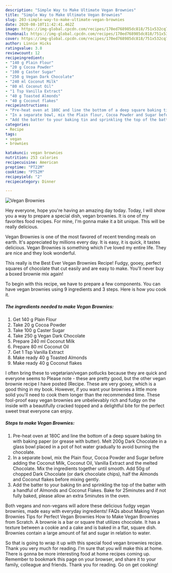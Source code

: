 ```yaml
---
description: "Simple Way to Make Ultimate Vegan Brownies"
title: "Simple Way to Make Ultimate Vegan Brownies"
slug: 203-simple-way-to-make-ultimate-vegan-brownies
date: 2020-08-10T11:42:41.462Z
image: https://img-global.cpcdn.com/recipes/170ed768985dc818/751x532cq70/vegan-brownies-recipe-main-photo.jpg
thumbnail: https://img-global.cpcdn.com/recipes/170ed768985dc818/751x532cq70/vegan-brownies-recipe-main-photo.jpg
cover: https://img-global.cpcdn.com/recipes/170ed768985dc818/751x532cq70/vegan-brownies-recipe-main-photo.jpg
author: Linnie Hicks
ratingvalue: 3.8
reviewcount: 12
recipeingredient:
- "140 g Plain Flour"
- "20 g Cocoa Powder"
- "100 g Caster Sugar"
- "250 g Vegan Dark Chocolate"
- "240 ml Coconut Milk"
- "80 ml Coconut Oil"
- "1 Tsp Vanilla Extract"
- "40 g Toasted Almonds"
- "40 g Coconut flakes"
recipeinstructions:
- "Pre-heat oven at 180C and line the bottom of a deep square baking tin with baking paper (or grease with butter). Melt 200g Dark Chocolate in a glass bowl placed in a pot of hot water gradually to avoid burning the chocolate."
- "In a separate bowl, mix the Plain flour, Cocoa Powder and Sugar before adding the Coconut Milk, Coconut Oil, Vanilla Extract and the melted Chocolate. Mix the ingredients together until smooth. Add 50g of chopped Dark Chocolate (or dark chocolate chips), half the Almonds and Coconut flakes before mixing gently."
- "Add the batter to your baking tin and sprinkling the top of the batter with a handful of Almonds and Coconut Flakes. Bake for 25minutes and if not fully baked, please allow an extra 5minutes in the oven."
categories:
- Recipe
tags:
- vegan
- brownies

katakunci: vegan brownies 
nutrition: 253 calories
recipecuisine: American
preptime: "PT22M"
cooktime: "PT52M"
recipeyield: "2"
recipecategory: Dinner

---
```



![Vegan Brownies](https://img-global.cpcdn.com/recipes/170ed768985dc818/751x532cq70/vegan-brownies-recipe-main-photo.jpg)

Hey everyone, hope you're having an amazing day today. Today, I will show you a way to prepare a special dish, vegan brownies. It is one of my favorites food recipes. For mine, I'm gonna make it a bit unique. This will be really delicious.

Vegan Brownies is one of the most favored of recent trending meals on earth. It's appreciated by millions every day. It is easy, it is quick, it tastes delicious. Vegan Brownies is something which I've loved my entire life. They are nice and they look wonderful.

This really is the Best Ever Vegan Brownies Recipe! Fudgy, gooey, perfect squares of chocolate that cut easily and are easy to make. You&#39;ll never buy a boxed brownie mix again!


To begin with this recipe, we have to prepare a few components. You can have vegan brownies using 9 ingredients and 3 steps. Here is how you cook it.

<!--inarticleads1-->

##### The ingredients needed to make Vegan Brownies:

1. Get 140 g Plain Flour
1. Take 20 g Cocoa Powder
1. Take 100 g Caster Sugar
1. Take 250 g Vegan Dark Chocolate
1. Prepare 240 ml Coconut Milk
1. Prepare 80 ml Coconut Oil
1. Get 1 Tsp Vanilla Extract
1. Make ready 40 g Toasted Almonds
1. Make ready 40 g Coconut flakes


I often bring these to vegetarian/vegan potlucks because they are quick and everyone seems to Please note - these are pretty good, but the other vegan brownie recipe I have posted (Recipe. These are very gooey, which is a good thing in my book. However, if you want your brownies a little more solid you&#39;ll need to cook them longer than the recommended time. These fool-proof easy vegan brownies are unbelievably rich and fudgy on the inside with a beautifully cracked topped and a delightful bite for the perfect sweet treat everyone can enjoy. 

<!--inarticleads2-->

##### Steps to make Vegan Brownies:

1. Pre-heat oven at 180C and line the bottom of a deep square baking tin with baking paper (or grease with butter). Melt 200g Dark Chocolate in a glass bowl placed in a pot of hot water gradually to avoid burning the chocolate.
1. In a separate bowl, mix the Plain flour, Cocoa Powder and Sugar before adding the Coconut Milk, Coconut Oil, Vanilla Extract and the melted Chocolate. Mix the ingredients together until smooth. Add 50g of chopped Dark Chocolate (or dark chocolate chips), half the Almonds and Coconut flakes before mixing gently.
1. Add the batter to your baking tin and sprinkling the top of the batter with a handful of Almonds and Coconut Flakes. Bake for 25minutes and if not fully baked, please allow an extra 5minutes in the oven.


Both vegans and non-vegans will adore these delicious fudgy vegan brownies, made easy with everyday ingredients! FAQs about Making Vegan Brownies Tips for Perfect Vegan Brownies How to Make Vegan Brownies from Scratch. A brownie is a bar or square that utilizes chocolate. It has a texture between a cookie and a cake and is baked in a flat, square dish. Brownies contain a large amount of fat and sugar in relation to water. 

So that is going to wrap it up with this special food vegan brownies recipe. Thank you very much for reading. I'm sure that you will make this at home. There is gonna be more interesting food at home recipes coming up. Remember to bookmark this page on your browser, and share it to your family, colleague and friends. Thank you for reading. Go on get cooking!
